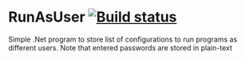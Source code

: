 # RunAsUser [![Build status](https://ci.appveyor.com/api/projects/status/sxywx551deape8ii)](https://ci.appveyor.com/project/Walkman100/RunAsUser)
Simple .Net program to store list of configurations to run programs as different users. Note that entered passwords are stored in plain-text
